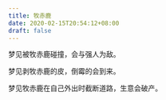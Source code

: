 ```yaml
---
title: 牧赤鹿
date: 2020-02-15T20:54:12+08:00
draft: false
---
```


梦见被牧赤鹿碰撞，会与强人为敌。



梦见剥牧赤鹿的皮，倒霉的会到来。



梦见牧赤鹿在自己外出时截断道路，生意会破产。
